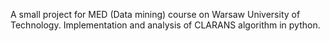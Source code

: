 A small project for MED (Data mining) course on Warsaw University of Technology. Implementation and analysis of CLARANS algorithm in python.
